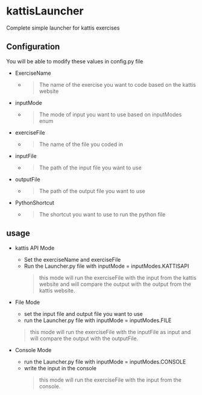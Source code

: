 # kattisLauncher

Complete simple launcher for kattis exercises

## Configuration

You will be able to modify these values in config.py file


- ExerciseName
    - > The name of the exercise you want to code based on the kattis website
- inputMode
    - > The mode of input you want to use based on inputModes enum

- exerciseFile
    - > The name of the file you coded in
      
- inputFile
    - > The path of the input file you want to use

- outputFile
    - > The path of the output file you want to use

- PythonShortcut
    - > The shortcut you want to use to run the python file

## usage

- kattis API Mode
  - Set the exerciseName and exerciseFile 
  - Run the Launcher.py file with inputMode = inputModes.KATTISAPI
    > this mode will run the exerciseFile with the input from the kattis website and will compare the output with the output from the kattis website.

- File Mode
  - set the input file and output file you want to use
  - run the Launcher.py file with inputMode = inputModes.FILE
  > this mode will run the exerciseFile with the inputFile as input and will compare the output with the outputFile.
- Console Mode
  - run the Launcher.py file with inputMode = inputModes.CONSOLE
  - write the input in the console
    > this mode will run the exerciseFile with the input from the console.